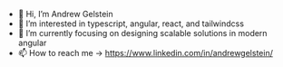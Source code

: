 - 👋 Hi, I’m Andrew Gelstein
- 👀 I’m interested in typescript, angular, react, and tailwindcss
- 🌱 I’m currently focusing on designing scalable solutions in modern angular
- 📫 How to reach me -> https://www.linkedin.com/in/andrewgelstein/

<!---
AGelstein/AGelstein is a ✨ special ✨ repository because its `README.md` (this file) appears on your GitHub profile.
You can click the Preview link to take a look at your changes.
--->
